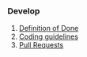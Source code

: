 ### Develop

1. [Definition of Done](https://github/jbouduin/my2cents/docs/contributing/definition-of-done.md)
1. [Coding guidelines](https://github/jbouduin/my2cents/docs/contributing/coding-guidelines)
1. [Pull Requests](https://github/jbouduin/my2cents/docs/contributing/pull-requests)
